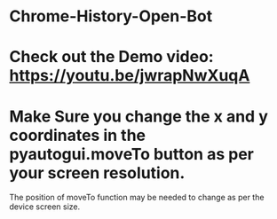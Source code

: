 # Chrome-History-Open-Bot
# Check out the Demo video: https://youtu.be/jwrapNwXuqA
# Make Sure you change the x and y coordinates in the pyautogui.moveTo button as per your screen resolution.
The position of moveTo function may be needed to change as per the device screen size.
